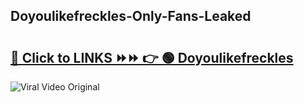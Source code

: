 
 ## Doyoulikefreckles-Only-Fans-Leaked

# <h2><a href="https://clipsfans.com/Doyoulikefreckles&ref=git">🔗 Click to LINKS ⏩⏩ 👉 🟢 Doyoulikefreckles </a></h2>

<a href="https://clipsfans.com/Doyoulikefreckles&ref=git" rel="nofollow" data-target="animated-image.originalLink"><img src="https://i.ibb.co.com/xMMVF88/686577567.gif" alt="Viral Video Original" style="max-width: 100%; display: inline-block;" data-target="animated-image.originalImage"></a>
